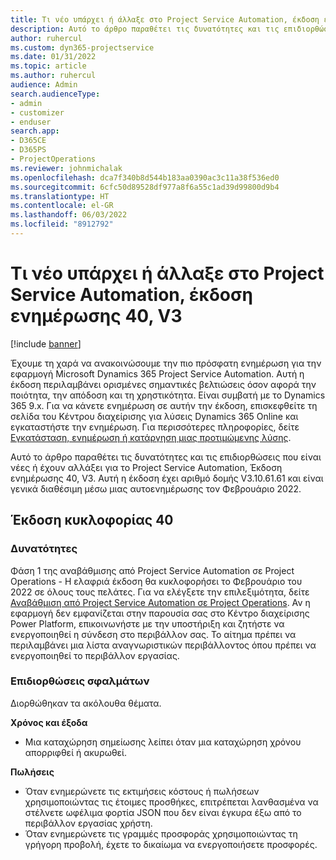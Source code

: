 ```yaml
---
title: Τι νέο υπάρχει ή άλλαξε στο Project Service Automation, έκδοση ενημέρωσης 40, V3
description: Αυτό το άρθρο παραθέτει τις δυνατότητες και τις επιδιορθώσεις που είναι διαθέσιμες στο Microsoft Dynamics 365 Project Service Automation, Έκδοση ενημέρωσης 40, V3.
author: ruhercul
ms.custom: dyn365-projectservice
ms.date: 01/31/2022
ms.topic: article
ms.author: ruhercul
audience: Admin
search.audienceType:
- admin
- customizer
- enduser
search.app:
- D365CE
- D365PS
- ProjectOperations
ms.reviewer: johnmichalak
ms.openlocfilehash: dca7f340b8d544b183aa0390ac3c11a38f536ed0
ms.sourcegitcommit: 6cfc50d89528df977a8f6a55c1ad39d99800d9b4
ms.translationtype: HT
ms.contentlocale: el-GR
ms.lasthandoff: 06/03/2022
ms.locfileid: "8912792"
---
```

# <a name="whats-new-or-changed-in-project-service-automation-update-release-40-v3"></a>Τι νέο υπάρχει ή άλλαξε στο Project Service Automation, έκδοση ενημέρωσης 40, V3

[!include [banner](../includes/psa-now-project-operations.md)]

Έχουμε τη χαρά να ανακοινώσουμε την πιο πρόσφατη ενημέρωση για την εφαρμογή Microsoft Dynamics 365 Project Service Automation. Αυτή η έκδοση περιλαμβάνει ορισμένες σημαντικές βελτιώσεις όσον αφορά την ποιότητα, την απόδοση και τη χρηστικότητα. Είναι συμβατή με το Dynamics 365 9.x. Για να κάνετε ενημέρωση σε αυτήν την έκδοση, επισκεφθείτε τη σελίδα του Κέντρου διαχείρισης για λύσεις Dynamics 365 Online και εγκαταστήστε την ενημέρωση. Για περισσότερες πληροφορίες, δείτε [Εγκατάσταση, ενημέρωση ή κατάργηση μιας προτιμώμενης λύσης](/power-platform/admin/install-remove-preferred-solution).

Αυτό το άρθρο παραθέτει τις δυνατότητες και τις επιδιορθώσεις που είναι νέες ή έχουν αλλάξει για το Project Service Automation, Έκδοση ενημέρωσης 40, V3. Αυτή η έκδοση έχει αριθμό δομής V3.10.61.61 και είναι γενικά διαθέσιμη μέσω μιας αυτοενημέρωσης τον Φεβρουάριο 2022.

## <a name="update-release-40"></a>Έκδοση κυκλοφορίας 40

### <a name="features"></a>Δυνατότητες
Φάση 1 της αναβάθμισης από Project Service Automation σε Project Operations - Η ελαφριά έκδοση θα κυκλοφορήσει το Φεβρουάριο του 2022 σε όλους τους πελάτες. Για να ελέγξετε την επιλεξιμότητα, δείτε [Αναβάθμιση από Project Service Automation σε Project Operations](upgrade-project-operations-non-stocked.md). Αν η εφαρμογή δεν εμφανίζεται στην παρουσία σας στο Κέντρο διαχείρισης Power Platform, επικοινωνήστε με την υποστήριξη και ζητήστε να ενεργοποιηθεί η σύνδεση στο περιβάλλον σας. Το αίτημα πρέπει να περιλαμβάνει μια λίστα αναγνωριστικών περιβάλλοντος όπου πρέπει να ενεργοποιηθεί το περιβάλλον εργασίας.

### <a name="bug-fixes"></a>Επιδιορθώσεις σφαλμάτων

Διορθώθηκαν τα ακόλουθα θέματα.

**Χρόνος και έξοδα**
- Μια καταχώρηση σημείωσης λείπει όταν μια καταχώρηση χρόνου απορριφθεί ή ακυρωθεί. 

**Πωλήσεις**

- Όταν ενημερώνετε τις εκτιμήσεις κόστους ή πωλήσεων χρησιμοποιώντας τις έτοιμες προσθήκες, επιτρέπεται λανθασμένα να στέλνετε ωφέλιμα φορτία JSON που δεν είναι έγκυρα έξω από το περιβάλλον εργασίας χρήστη.
- Όταν ενημερώνετε τις γραμμές προσφοράς χρησιμοποιώντας τη γρήγορη προβολή, έχετε το δικαίωμα να ενεργοποιήσετε προσφορές.
